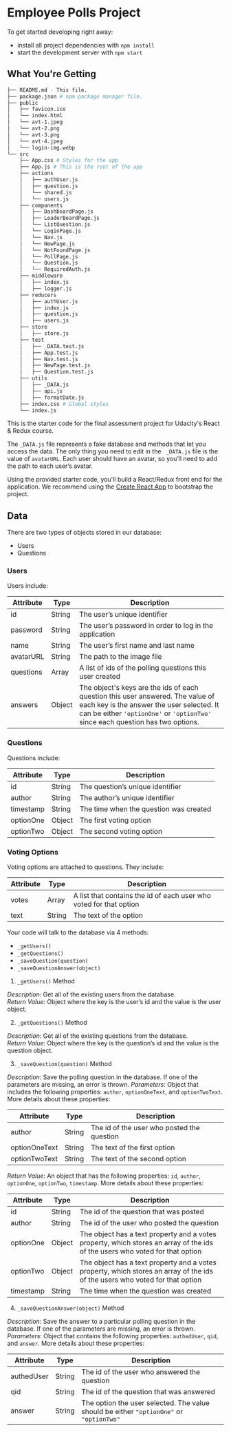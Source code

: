# Employee Polls Project

To get started developing right away:
- install all project dependencies with `npm install`
- start the development server with `npm start`

## What You're Getting

```bash
├── README.md - This file.
├── package.json # npm package manager file.
├── public
│   ├── favicon.ico 
│   └── index.html
│   └── avt-1.jpeg
│   └── avt-2.png
│   └── avt-3.png
│   └── avt-4.jpeg
│   └── login-img.webp
└── src
    ├── App.css # Styles for the app
    ├── App.js # This is the root of the app
    ├── actions
    │   ├── authUser.js
    │   ├── question.js
    │   └── shared.js
    │   └── users.js
    ├── components
    │   ├── DashboardPage.js
    │   ├── LeaderBoardPage.js
    │   └── ListQuestion.js
    │   └── LoginPage.js
    │   └── Nav.js
    │   └── NewPage.js
    │   └── NotFoundPage.js
    │   └── PollPage.js
    │   └── Question.js
    │   └── RequiredAuth.js
    ├── middleware 
    │   ├── index.js
    │   ├── logger.js
    ├── reducers 
    │   ├── authUser.js
    │   ├── index.js
    │   ├── question.js
    │   ├── users.js
    ├── store 
    │   ├── store.js
    ├── test 
    │   ├── _DATA.test.js
    │   ├── App.test.js
    │   ├── Nav.test.js
    │   ├── NewPage.test.js
    │   ├── Question.test.js
    ├── utils
    │   ├── _DATA.js
    │   ├── api.js
    │   ├── formatDate.js
    ├── index.css # Global styles
    └── index.js 
```


This is the starter code for the final assessment project for Udacity's React & Redux course.

The `_DATA.js` file represents a fake database and methods that let you access the data. The only thing you need to edit in the ` _DATA.js` file is the value of `avatarURL`. Each user should have an avatar, so you’ll need to add the path to each user’s avatar.

Using the provided starter code, you'll build a React/Redux front end for the application. We recommend using the [Create React App](https://github.com/facebook/create-react-app) to bootstrap the project.

## Data

There are two types of objects stored in our database:

* Users
* Questions

### Users

Users include:

| Attribute    | Type             | Description           |
|-----------------|------------------|-------------------         |
| id                 | String           | The user’s unique identifier |
| password   | String           | The user’s password in order to log in the application |
| name          | String           | The user’s first name  and last name     |
| avatarURL  | String           | The path to the image file |
| questions | Array | A list of ids of the polling questions this user created|
| answers      | Object         |  The object's keys are the ids of each question this user answered. The value of each key is the answer the user selected. It can be either `'optionOne'` or `'optionTwo'` since each question has two options.

### Questions

Questions include:

| Attribute | Type | Description |
|-----------------|------------------|-------------------|
| id                  | String | The question’s unique identifier |
| author        | String | The author’s unique identifier |
| timestamp | String | The time when the question was created|
| optionOne | Object | The first voting option|
| optionTwo | Object | The second voting option|

### Voting Options

Voting options are attached to questions. They include:

| Attribute | Type | Description |
|-----------------|------------------|-------------------|
| votes             | Array | A list that contains the id of each user who voted for that option|
| text                | String | The text of the option |

Your code will talk to the database via 4 methods:

* `_getUsers()`
* `_getQuestions()`
* `_saveQuestion(question)`
* `_saveQuestionAnswer(object)`

1) `_getUsers()` Method

*Description*: Get all of the existing users from the database.  
*Return Value*: Object where the key is the user’s id and the value is the user object.

2) `_getQuestions()` Method

*Description*: Get all of the existing questions from the database.  
*Return Value*: Object where the key is the question’s id and the value is the question object.

3) `_saveQuestion(question)` Method

*Description*: Save the polling question in the database. If one of the parameters are missing, an error is thrown.
*Parameters*:  Object that includes the following properties: `author`, `optionOneText`, and `optionTwoText`. More details about these properties:

| Attribute | Type | Description |
|-----------------|------------------|-------------------|
| author | String | The id of the user who posted the question|
| optionOneText| String | The text of the first option |
| optionTwoText | String | The text of the second option |

*Return Value*:  An object that has the following properties: `id`, `author`, `optionOne`, `optionTwo`, `timestamp`. More details about these properties:

| Attribute | Type | Description |
|-----------------|------------------|-------------------|
| id | String | The id of the question that was posted|
| author | String | The id of the user who posted the question|
| optionOne | Object | The object has a text property and a votes property, which stores an array of the ids of the users who voted for that option|
| optionTwo | Object | The object has a text property and a votes property, which stores an array of the ids of the users who voted for that option|
|timestamp|String | The time when the question was created|

4) `_saveQuestionAnswer(object)` Method

*Description*: Save the answer to a particular polling question in the database. If one of the parameters are missing, an error is thrown.
*Parameters*: Object that contains the following properties: `authedUser`, `qid`, and `answer`. More details about these properties:

| Attribute | Type | Description |
|-----------------|------------------|-------------------|
| authedUser | String | The id of the user who answered the question|
| qid | String | The id of the question that was answered|
| answer | String | The option the user selected. The value should be either `"optionOne"` or `"optionTwo"`|

